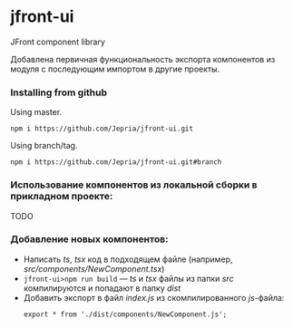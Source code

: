# jfront-ui
JFront component library

Добавлена первичная функциональность экспорта компонентов из модуля с последующим импортом в другие проекты.

### Installing from github

Using master.
```
npm i https://github.com/Jepria/jfront-ui.git
```
Using branch/tag.
```
npm i https://github.com/Jepria/jfront-ui.git#branch
```

### Использование компонентов из локальной сборки в прикладном проекте:
  
  TODO

### Добавление новых компонентов:
- Написать *ts*, *tsx* код в подходящем файле (например, *src/components/NewComponent.tsx*)
- `jfront-ui>npm run build` —
    *ts* и *tsx* файлы из папки *src* компилируются и попадают в папку *dist*
- Добавить экспорт в файл *index.js* из скомпилированного *js*-файла: 
    ```
    export * from './dist/components/NewComponent.js';
    ```
